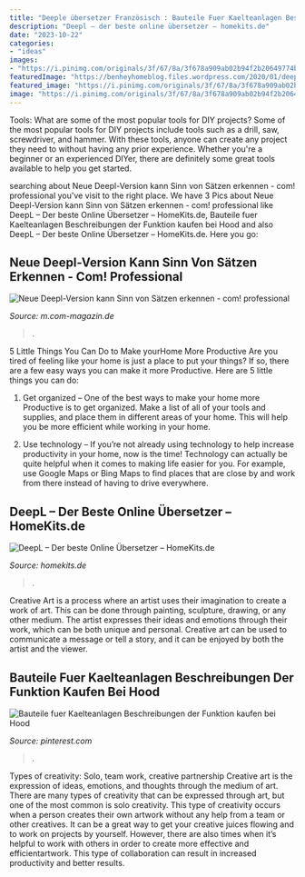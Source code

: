 ```yaml
---
title: "Deeple übersetzer Französisch : Bauteile Fuer Kaelteanlagen Beschreibungen Der Funktion Kaufen Bei Hood"
description: "Deepl – der beste online übersetzer – homekits.de"
date: "2023-10-22"
categories:
- "ideas"
images:
- "https://i.pinimg.com/originals/3f/67/8a/3f678a909ab02b94f2b20649774b0975.jpg"
featuredImage: "https://benheyhomeblog.files.wordpress.com/2020/01/deepl-ucc88bersetzer-deepl.jpg?w=768"
featured_image: "https://i.pinimg.com/originals/3f/67/8a/3f678a909ab02b94f2b20649774b0975.jpg"
image: "https://i.pinimg.com/originals/3f/67/8a/3f678a909ab02b94f2b20649774b0975.jpg"
---
```



Tools: What are some of the most popular tools for DIY projects?
Some of the most popular tools for DIY projects include tools such as a drill, saw, screwdriver, and hammer. With these tools, anyone can create any project they need to without having any prior experience. Whether you're a beginner or an experienced DIYer, there are definitely some great tools available to help you get started.

	

		
searching about Neue Deepl-Version kann Sinn von Sätzen erkennen - com! professional you've visit to the right place. We have 3 Pics about Neue Deepl-Version kann Sinn von Sätzen erkennen - com! professional like DeepL – Der beste Online Übersetzer – HomeKits.de, Bauteile fuer Kaelteanlagen Beschreibungen der Funktion kaufen bei Hood and also DeepL – Der beste Online Übersetzer – HomeKits.de. Here you go:
		
    
## Neue Deepl-Version Kann Sinn Von Sätzen Erkennen - Com! Professional

<img loading=lazy src="https://m.com-magazin.de/img/1/4/7/0/5/9/4/Deepl_w480_h246.jpg" onerror="this.onerror=null;this.src='https://tse3.mm.bing.net/th?id=OIP.q-KxTLbWBmbr6bif8bLWZAHaDy&amp;pid=15.1';" alt="Neue Deepl-Version kann Sinn von Sätzen erkennen - com! professional">

_Source: m.com-magazin.de_

>. 

	

5 Little Things You Can Do to Make yourHome More Productive
Are you tired of feeling like your home is just a place to put your things? If so, there are a few easy ways you can make it more Productive. Here are 5 little things you can do:
1. Get organized – One of the best ways to make your home more Productive is to get organized. Make a list of all of your tools and supplies, and place them in different areas of your home. This will help you be more efficient while working in your home.

2. Use technology – If you’re not already using technology to help increase productivity in your home, now is the time! Technology can actually be quite helpful when it comes to making life easier for you. For example, use Google Maps or Bing Maps to find places that are close by and work from there instead of having to drive everywhere.


    
## DeepL – Der Beste Online Übersetzer – HomeKits.de

<img loading=lazy src="https://benheyhomeblog.files.wordpress.com/2020/01/deepl-ucc88bersetzer-deepl.jpg?w=768" onerror="this.onerror=null;this.src='https://tse4.mm.bing.net/th?id=OIP.gsEQ0FX9efytKZpWVjAcnAHaDt&amp;pid=15.1';" alt="DeepL – Der beste Online Übersetzer – HomeKits.de">

_Source: homekits.de_

>. 

	

Creative Art is a process where an artist uses their imagination to create a work of art. This can be done through painting, sculpture, drawing, or any other medium. The artist expresses their ideas and emotions through their work, which can be both unique and personal. Creative art can be used to communicate a message or tell a story, and it can be enjoyed by both the artist and the viewer.

    
## Bauteile Fuer Kaelteanlagen Beschreibungen Der Funktion Kaufen Bei Hood

<img loading=lazy src="https://i.pinimg.com/originals/3f/67/8a/3f678a909ab02b94f2b20649774b0975.jpg" onerror="this.onerror=null;this.src='https://tse1.mm.bing.net/th?id=OIP.T5vMqbk6qFsCrxEqjrFKdAHaEi&amp;pid=15.1';" alt="Bauteile fuer Kaelteanlagen Beschreibungen der Funktion kaufen bei Hood">

_Source: pinterest.com_

>. 

	

Types of creativity: Solo, team work, creative partnership
Creative art is the expression of ideas, emotions, and thoughts through the medium of art. There are many types of creativity that can be expressed through art, but one of the most common is solo creativity. This type of creativity occurs when a person creates their own artwork without any help from a team or other creatives. It can be a great way to get your creative juices flowing and to work on projects by yourself. However, there are also times when it’s helpful to work with others in order to create more effective and efficientartwork. This type of collaboration can result in increased productivity and better results.

